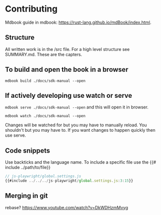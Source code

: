 # Contributing
Mdbook guide in mdbook: https://rust-lang.github.io/mdBook/index.html. 

## Structure
All written work is in the /src file. For a high level structure see SUMMARY.md. These are the capters. 

## To build and open the book in a browser

`mdbook build ./docs/sdk-manual --open` 



## If actively developing use watch or serve
`mdbook serve ./docs/sdk-manual --open` and this will open it in browser. 

`mdbook watch ./docs/sdk-manual --open`

Changes will be watched for but you may have to manually reload. You shouldn't but you may have to. If you want changes to happen quickly then use serve.

## Code snippets
Use backticks and the language name.
To include a specific file use the {{# include ../path/to/file}}
```javascript
// js-playwright/global.settings.js
{{#include ../../../js-playwright/global.settings.js:3:15}}
```

## Merging in git
rebase?
https://www.youtube.com/watch?v=DkWDHzmMvyg